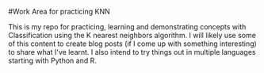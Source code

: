 #Work Area for practicing KNN

This is my repo for practicing, learning and demonstrating concepts with Classification using the K nearest neighbors algorithm. I will likely use some of this content to create blog posts (if I come up with something interesting) to share what I've learnt. I also intend to try things out in multiple languages starting with Python and R.